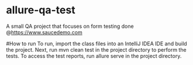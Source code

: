 # allure-qa-test
A small QA project that focuses on form testing done @https://www.saucedemo.com

#How to run
To run, import the class files into an IntelliJ IDEA IDE and build the project. Next, run mvn clean test in the project directory to perform the tests. To access the test reports, run allure serve in the project directory.

